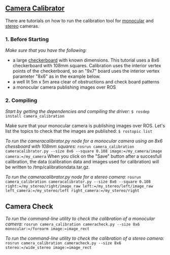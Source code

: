 ## [Camera Calibrator](http://wiki.ros.org/camera_calibration)
There are tutorials on how to run the calibration tool for [monocular](http://wiki.ros.org/camera_calibration/Tutorials/MonocularCalibration) and [stereo](http://wiki.ros.org/camera_calibration/Tutorials/StereoCalibration) cameras.

### 1. Before Starting
*Make sure that you have the following:*

- a large [checkerboard](http://wiki.ros.org/camera_calibration/Tutorials/MonocularCalibration?action=AttachFile&do=view&target=check-108.pdf) with known dimensions. This tutorial uses a 8x6 checkerboard with 108mm squares. Calibration uses the interior vertex points of the checkerboard, so an "9x7" board uses the interior vertex parameter "8x6" as in the example below.
- a well lit 5m x 5m area clear of obstructions and check board patterns
- a monocular camera publishing images over ROS

### 2. Compiling
*Start by getting the dependencies and compiling the driver:*
`$ rosdep install camera_calibration`

Make sure that your monocular camera is publishing images over ROS. Let's list the topics to check that the images are published:
`$ rostopic list`

*To run the cameracalibrator.py node for a monocular camera using an 8x6 chessboard with 108mm squares:*
`rosrun camera_calibration cameracalibrator.py --size 8x6 --square 0.108 image:=/my_camera/image camera:=/my_camera`
When you click on the "Save" button after a succesfull calibration, the data (calibration data and images used for calibration) will be written to /tmp/calibrationdata.tar.gz.

*To run the cameracalibrator.py node for a stereo camera:*
`rosrun camera_calibration cameracalibrator.py --size 8x6 --square 0.108 right:=/my_stereo/right/image_raw left:=/my_stereo/left/image_raw left_camera:=/my_stereo/left right_camera:=/my_stereo/right`

## Camera Check

*To run the command-line utility to check the calibration of a monocular camera:*
`rosrun camera_calibration cameracheck.py --size 8x6 monocular:=/forearm image:=image_rect`

*To run the command-line utility to check the calibration of a stereo camera:*
`rosrun camera_calibration cameracheck.py --size 8x6 stereo:=/wide_stereo image:=image_rect`
